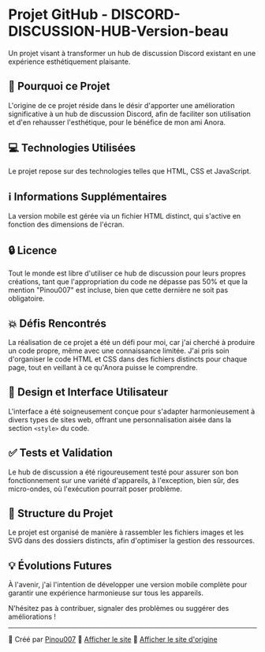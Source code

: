 # Projet GitHub - DISCORD-DISCUSSION-HUB-Version-beau


Un projet visant à transformer un hub de discussion Discord existant en une expérience esthétiquement plaisante.

## :rocket: Pourquoi ce Projet

L'origine de ce projet réside dans le désir d'apporter une amélioration significative à un hub de discussion Discord, afin de faciliter son utilisation et d'en rehausser l'esthétique, pour le bénéfice de mon ami Anora.

## :computer: Technologies Utilisées

Le projet repose sur des technologies telles que HTML, CSS et JavaScript.

## :information_source: Informations Supplémentaires

La version mobile est gérée via un fichier HTML distinct, qui s'active en fonction des dimensions de l'écran.

## :lock: Licence

Tout le monde est libre d'utiliser ce hub de discussion pour leurs propres créations, tant que l'appropriation du code ne dépasse pas 50% et que la mention "Pinou007" est incluse, bien que cette dernière ne soit pas obligatoire.

## :collision: Défis Rencontrés

La réalisation de ce projet a été un défi pour moi, car j'ai cherché à produire un code propre, même avec une connaissance limitée. J'ai pris soin d'organiser le code HTML et CSS dans des fichiers distincts pour chaque page, tout en veillant à ce qu'Anora puisse le comprendre.

## :art: Design et Interface Utilisateur

L'interface a été soigneusement conçue pour s'adapter harmonieusement à divers types de sites web, offrant une personnalisation aisée dans la section `<style>` du code.

## :white_check_mark: Tests et Validation

Le hub de discussion a été rigoureusement testé pour assurer son bon fonctionnement sur une variété d'appareils, à l'exception, bien sûr, des micro-ondes, où l'exécution pourrait poser problème.

## :open_file_folder: Structure du Projet

Le projet est organisé de manière à rassembler les fichiers images et les SVG dans des dossiers distincts, afin d'optimiser la gestion des ressources.

## :bulb: Évolutions Futures

À l'avenir, j'ai l'intention de développer une version mobile complète pour garantir une expérience harmonieuse sur tous les appareils.

N'hésitez pas à contribuer, signaler des problèmes ou suggérer des améliorations !

---

🗿 Créé par [Pinou007](https://github.com/Pinou007)
🔗 [Afficher le site](https://pinou007.github.io/DISCORD-DISCUSSION-HUB-Version-beau/index.html)
🔗 [Afficher le site d'origine](https://anora09c.github.io/DISCORD-DISCUSSION-HUB/index.html)

